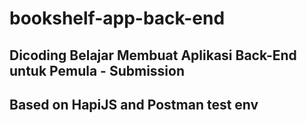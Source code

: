 # bookshelf-app-back-end
## Dicoding Belajar Membuat Aplikasi Back-End untuk Pemula - Submission
## Based on HapiJS and Postman test env

